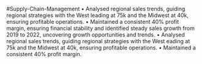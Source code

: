#Supply-Chain-Management
• Analysed regional sales trends, guiding regional strategies with the West leading at 75k and the Midwest at 40k, ensuring profitable operations.
• Maintained a consistent 40% profit margin, ensuring financial stability and identified steady sales growth from 2019 to 2022, uncovering growth opportunities and trends.
• Analysed regional sales trends, guiding regional strategies with the West eading at 75k and the Midwest at 40k, ensuring profitable operations.
• Maintained a consistent 40% profit margin.
